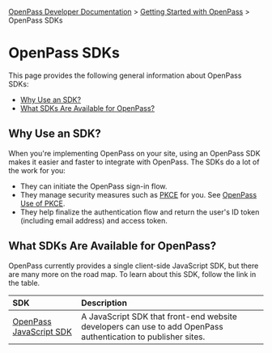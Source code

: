 [OpenPass Developer Documentation](../README.md)  > [Getting Started with OpenPass](../getting-started.md) > OpenPass SDKs 

# OpenPass SDKs

This page provides the following general information about OpenPass SDKs:

* [Why Use an SDK?](#why-use-an-sdk)
* [What SDKs Are Available for OpenPass?](#what-sdks-are-available-for-openpass)

## Why Use an SDK?

When you're implementing OpenPass on your site, using an OpenPass SDK makes it easier and faster to integrate with OpenPass. The SDKs do a lot of the work for you:

* They can initiate the OpenPass sign-in flow.
* They manage security measures such as [PKCE](/glossary.md#pkce) for you. See [OpenPass Use of PKCE](../info/security.md#openpass-use-of-pkce).
* They help finalize the authentication flow and return the user's ID token (including email address) and access token.


## What SDKs Are Available for OpenPass?

OpenPass currently provides a single client-side JavaScript SDK, but there are many more on the road map. To learn about this SDK, follow the link in the table.

| SDK | Description |
| :--- | :--- | 
| [OpenPass JavaScript SDK](/sdks/openpass-js-sdk/guide.md) | A JavaScript SDK that front-end website developers can use to add OpenPass authentication to publisher sites. | 

